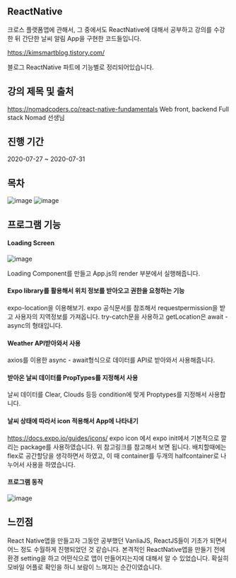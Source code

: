 ## ReactNative

크로스 플랫폼앱에 관해서, 그 중에서도 ReactNative에 대해서 공부하고 강의를 수강한 뒤 간단한 날씨 알림 App을 구현한 코드들입니다.

https://kimsmartblog.tistory.com/

블로그 ReactNative 파트에 기능별로 정리되어있습니다.


## 강의 제목 및 출처

https://nomadcoders.co/react-native-fundamentals
Web front, backend Full stack Nomad 선생님

## 진행 기간
2020-07-27 ~ 2020-07-31


## 목차

![image](https://user-images.githubusercontent.com/44837403/114274864-5002e300-9a5b-11eb-9452-f132693fe5d6.png)
![image](https://user-images.githubusercontent.com/44837403/114274871-55602d80-9a5b-11eb-8a83-6d4d56fd7bda.png)


## 프로그램 기능

#### Loading Screen

![image](https://user-images.githubusercontent.com/44837403/114275338-28ad1580-9a5d-11eb-894e-0c050d315556.png)

Loading Component를 만들고 App.js의 render 부분에서 실행해줍니다.

#### Expo library를 활용해서 위치 정보를 받아오고 권한을 요청하는 기능

expo-location을 이용해보기. expo 공식문서를 참조해서 requestpermission을 받고 사용자의 지역정보를 가져옵니다.
try-catch문을 사용하고 getLocation은 await - async의 형태입니다.

#### Weather API받아와서 사용

axios를 이용한 async - await형식으로 데이터를 API로 받아와서 사용해줍니다.

#### 받아온 날씨 데이터를 PropTypes를 지정해서 사용

날씨 데이터를 Clear, Clouds 등등 condition에 맞게 Proptypes를 지정해서 사용합니다.

#### 날씨 상태에 따라서 icon 적용해서 App에 나타내기

https://docs.expo.io/guides/icons/
expo icon 에서 expo init에서 기본적으로 깔리는 package를 사용하였습니다. 위 참고링크를 참고해서 보면 됩니다. 배치할때에는 flex로 공간할당을 생각하면서 하였고, 이 때 container를 두개의 halfcontainer로 나누어서 사용을 하였습니다.


#### 프로그램 동작

![image](https://user-images.githubusercontent.com/44837403/114275486-99543200-9a5d-11eb-9565-e37bee08a874.png)


## 느낀점

 React Native앱을 만들고자 그동안 공부했던 VanliaJS, ReactJS들이 기초가 되면서 어느 정도 수월하게 진행되었던 것 같습니다. 본격적인
 ReactNative앱을 만들기 전에 환경 setting을 하고 어떤식으로 앱이 만들어지는지에 대해서 알 수 있었습니다. 확실히 모바일 어플로 확인을 하니
보람이 느껴지는 순간이였습니다.







